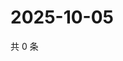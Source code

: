 # 2025-10-05

共 0 条

<!-- BEGIN ZHIHUQUESTIONS -->
<!-- 最后更新时间 Sun Oct 05 2025 05:08:31 GMT+0800 (China Standard Time) -->

<!-- END ZHIHUQUESTIONS -->
